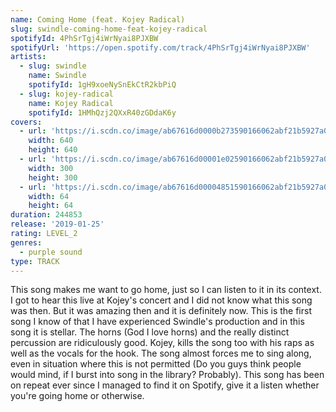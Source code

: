 ```yaml
---
name: Coming Home (feat. Kojey Radical)
slug: swindle-coming-home-feat-kojey-radical
spotifyId: 4PhSrTgj4iWrNyai8PJXBW
spotifyUrl: 'https://open.spotify.com/track/4PhSrTgj4iWrNyai8PJXBW'
artists:
  - slug: swindle
    name: Swindle
    spotifyId: 1gH9xoeNySnEkCtR2kbPiQ
  - slug: kojey-radical
    name: Kojey Radical
    spotifyId: 1HMhQzj2QXxR40zGDdaK6y
covers:
  - url: 'https://i.scdn.co/image/ab67616d0000b273590166062abf21b5927a0660'
    width: 640
    height: 640
  - url: 'https://i.scdn.co/image/ab67616d00001e02590166062abf21b5927a0660'
    width: 300
    height: 300
  - url: 'https://i.scdn.co/image/ab67616d00004851590166062abf21b5927a0660'
    width: 64
    height: 64
duration: 244853
release: '2019-01-25'
rating: LEVEL_2
genres:
  - purple sound
type: TRACK
---
```

This song makes me want to go home, just so I can listen to it in its context. I got to hear
this live at Kojey's concert and I did not know what this song was then. But it was amazing
then and it is definitely now. This is the first song I know of that I have experienced Swindle's
production and in this song it is stellar. The horns (God I love horns) and the really distinct
percussion are ridiculously good. Kojey, kills the song too with his raps as well as the vocals
for the hook. The song almost forces me to sing along, even in situation where this is not
permitted (Do you guys think people would mind, if I burst into song in the library? Probably).
This song has been on repeat ever since I managed to find it on Spotify, give it a listen whether
you're going home or otherwise.
